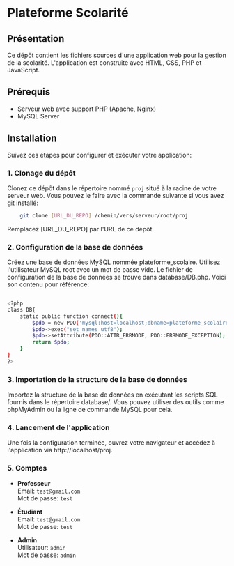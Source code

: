 # Plateforme Scolarité

## Présentation

Ce dépôt contient les fichiers sources d'une application web pour la gestion de la scolarité. L'application est construite avec HTML, CSS, PHP et JavaScript.

## Prérequis

- Serveur web avec support PHP (Apache, Nginx)
- MySQL Server

## Installation

Suivez ces étapes pour configurer et exécuter votre application:

### 1. Clonage du dépôt

Clonez ce dépôt dans le répertoire nommé `proj` situé à la racine de votre serveur web. Vous pouvez le faire avec la commande suivante si vous avez git installé:

```bash
	git clone [URL_DU_REPO] /chemin/vers/serveur/root/proj
```
Remplacez [URL_DU_REPO] par l'URL de ce dépôt.

### 2. Configuration de la base de données
Créez une base de données MySQL nommée plateforme_scolaire.
Utilisez l'utilisateur MySQL root avec un mot de passe vide.
Le fichier de configuration de la base de données se trouve dans database/DB.php. Voici son contenu pour référence:

```bash

<?php
class DB{
    static public function connect(){
        $pdo = new PDO('mysql:host=localhost;dbname=plateforme_scolaire', 'root', '');
        $pdo->exec("set names utf8");
        $pdo->setAttribute(PDO::ATTR_ERRMODE, PDO::ERRMODE_EXCEPTION);
        return $pdo;
    }
}
?>
```
### 3. Importation de la structure de la base de données
Importez la structure de la base de données en exécutant les scripts SQL fournis dans le répertoire database/. Vous pouvez utiliser des outils comme phpMyAdmin ou la ligne de commande MySQL pour cela.

### 4. Lancement de l'application
Une fois la configuration terminée, ouvrez votre navigateur et accédez à l'application via http://localhost/proj.

### 5. Comptes

- **Professeur**  
  Email: `test@gmail.com`  
  Mot de passe: `test`

- **Étudiant**  
  Email: `test@gmail.com`  
  Mot de passe: `test`

- **Admin**  
  Utilisateur: `admin`  
  Mot de passe: `admin`
